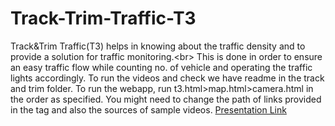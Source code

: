 # Track-Trim-Traffic-T3
Track&amp;Trim Traffic(T3) helps in knowing about the traffic density and to provide a solution for traffic monitoring.&lt;br> This is done in order to ensure an easy traffic flow while counting no. of vehicle and operating the traffic lights accordingly.
To run the videos and check we have readme in the track and trim folder.
To run the webapp, run t3.html>map.html>camera.html in the order as specified. You might need to change the path of links provided in the <href> tag and also the sources of sample videos.
[Presentation Link](https://docs.google.com/presentation/d/120j_xUGaFE9Q8Cc-bTzhGDUu99LlDZ_k1lbmDiM6BFw/edit#slide=id.g3e397ca26d_0_66)

